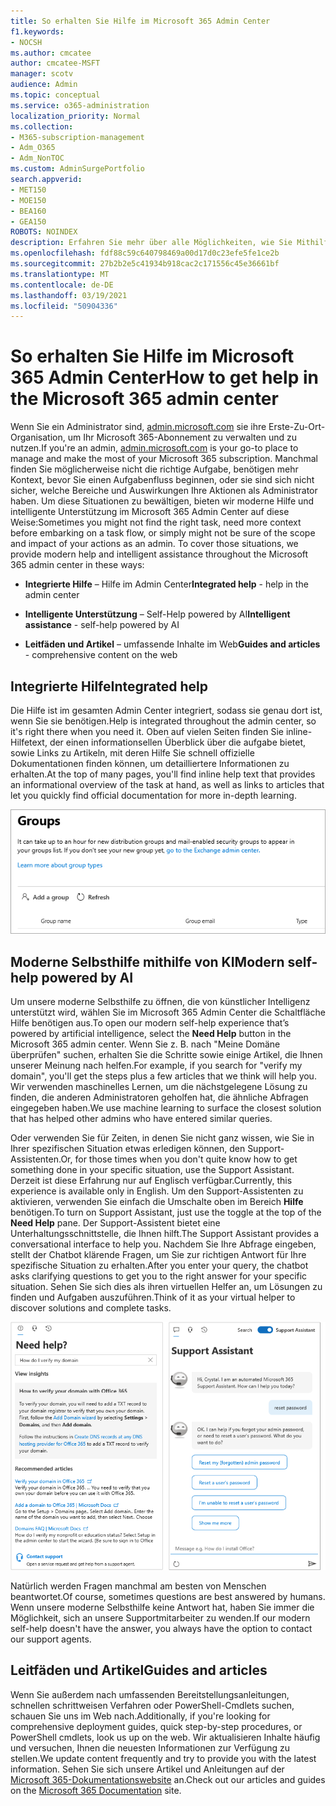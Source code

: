 ```yaml
---
title: So erhalten Sie Hilfe im Microsoft 365 Admin Center
f1.keywords:
- NOCSH
ms.author: cmcatee
author: cmcatee-MSFT
manager: scotv
audience: Admin
ms.topic: conceptual
ms.service: o365-administration
localization_priority: Normal
ms.collection:
- M365-subscription-management
- Adm_O365
- Adm_NonTOC
ms.custom: AdminSurgePortfolio
search.appverid:
- MET150
- MOE150
- BEA160
- GEA150
ROBOTS: NOINDEX
description: Erfahren Sie mehr über alle Möglichkeiten, wie Sie Mithilfe des Microsoft 365 Admin Centers Hilfe erhalten können.
ms.openlocfilehash: fdf88c59c640798469a00d17d0c23efe5fe1ce2b
ms.sourcegitcommit: 27b2b2e5c41934b918cac2c171556c45e36661bf
ms.translationtype: MT
ms.contentlocale: de-DE
ms.lasthandoff: 03/19/2021
ms.locfileid: "50904336"
---
```

<!-- The following is just placeholder text from Madhura's mail. We need to add images/examples of each -->

# <a name="how-to-get-help-in-the-microsoft-365-admin-center"></a><span data-ttu-id="6500c-103">So erhalten Sie Hilfe im Microsoft 365 Admin Center</span><span class="sxs-lookup"><span data-stu-id="6500c-103">How to get help in the Microsoft 365 admin center</span></span>

<span data-ttu-id="6500c-104">Wenn Sie ein Administrator sind, [admin.microsoft.com](https://admin.microsoft.com) sie ihre Erste-Zu-Ort-Organisation, um Ihr Microsoft 365-Abonnement zu verwalten und zu nutzen.</span><span class="sxs-lookup"><span data-stu-id="6500c-104">If you're an admin, [admin.microsoft.com](https://admin.microsoft.com) is your go-to place to manage and make the most of your Microsoft 365 subscription.</span></span> <span data-ttu-id="6500c-105">Manchmal finden Sie möglicherweise nicht die richtige Aufgabe, benötigen mehr Kontext, bevor Sie einen Aufgabenfluss beginnen, oder sie sind sich nicht sicher, welche Bereiche und Auswirkungen Ihre Aktionen als Administrator haben. Um diese Situationen zu bewältigen, bieten wir moderne Hilfe und intelligente Unterstützung im Microsoft 365 Admin Center auf diese Weise:</span><span class="sxs-lookup"><span data-stu-id="6500c-105">Sometimes you might not find the right task, need more context before embarking on a task flow, or simply might not be sure of the scope and impact of your actions as an admin. To cover those situations, we provide modern help and intelligent assistance throughout the Microsoft 365 admin center in these ways:</span></span>

* <span data-ttu-id="6500c-106">**Integrierte Hilfe** – Hilfe im Admin Center</span><span class="sxs-lookup"><span data-stu-id="6500c-106">**Integrated help** - help in the admin center</span></span>

* <span data-ttu-id="6500c-107">**Intelligente Unterstützung** – Self-Help powered by AI</span><span class="sxs-lookup"><span data-stu-id="6500c-107">**Intelligent assistance** - self-help powered by AI</span></span>

* <span data-ttu-id="6500c-108">**Leitfäden und Artikel** – umfassende Inhalte im Web</span><span class="sxs-lookup"><span data-stu-id="6500c-108">**Guides and articles** - comprehensive content on the web</span></span>

## <a name="integrated-help"></a><span data-ttu-id="6500c-109">Integrierte Hilfe</span><span class="sxs-lookup"><span data-stu-id="6500c-109">Integrated help</span></span>

<span data-ttu-id="6500c-110">Die Hilfe ist im gesamten Admin Center integriert, sodass sie genau dort ist, wenn Sie sie benötigen.</span><span class="sxs-lookup"><span data-stu-id="6500c-110">Help is integrated throughout the admin center, so it's right there when you need it.</span></span> <span data-ttu-id="6500c-111">Oben auf vielen Seiten finden Sie inline-Hilfetext, der einen informationsellen Überblick über die aufgabe bietet, sowie Links zu Artikeln, mit deren Hilfe Sie schnell offizielle Dokumentationen finden können, um detailliertere Informationen zu erhalten.</span><span class="sxs-lookup"><span data-stu-id="6500c-111">At the top of many pages, you'll find inline help text that provides an informational overview of the task at hand, as well as links to articles that let you quickly find official documentation for more in-depth learning.</span></span>

![Gruppenseite mit Inlinehilfe und Links zu Artikeln](../../media/integrated-help.png)

## <a name="modern-self-help-powered-by-ai"></a><span data-ttu-id="6500c-113">Moderne Selbsthilfe mithilfe von KI</span><span class="sxs-lookup"><span data-stu-id="6500c-113">Modern self-help powered by AI</span></span>

<span data-ttu-id="6500c-114">Um unsere moderne Selbsthilfe zu öffnen, die von  künstlicher Intelligenz unterstützt wird, wählen Sie im Microsoft 365 Admin Center die Schaltfläche Hilfe benötigen aus.</span><span class="sxs-lookup"><span data-stu-id="6500c-114">To open our modern self-help experience that’s powered by artificial intelligence, select the **Need Help** button in the Microsoft 365 admin center.</span></span> <span data-ttu-id="6500c-115">Wenn Sie z. B. nach "Meine Domäne überprüfen" suchen, erhalten Sie die Schritte sowie einige Artikel, die Ihnen unserer Meinung nach helfen.</span><span class="sxs-lookup"><span data-stu-id="6500c-115">For example, if you search for "verify my domain", you'll get the steps plus a few articles that we think will help you.</span></span> <span data-ttu-id="6500c-116">Wir verwenden maschinelles Lernen, um die nächstgelegene Lösung zu finden, die anderen Administratoren geholfen hat, die ähnliche Abfragen eingegeben haben.</span><span class="sxs-lookup"><span data-stu-id="6500c-116">We use machine learning to surface the closest solution that has helped other admins who have entered similar queries.</span></span>

<span data-ttu-id="6500c-117">Oder verwenden Sie für Zeiten, in denen Sie nicht ganz wissen, wie Sie in Ihrer spezifischen Situation etwas erledigen können, den Support-Assistenten.</span><span class="sxs-lookup"><span data-stu-id="6500c-117">Or, for those times when you don't quite know how to get something done in your specific situation, use the Support Assistant.</span></span> <span data-ttu-id="6500c-118">Derzeit ist diese Erfahrung nur auf Englisch verfügbar.</span><span class="sxs-lookup"><span data-stu-id="6500c-118">Currently, this experience is available only in English.</span></span> <span data-ttu-id="6500c-119">Um den Support-Assistenten zu aktivieren, verwenden Sie einfach die Umschalte oben im Bereich **Hilfe** benötigen.</span><span class="sxs-lookup"><span data-stu-id="6500c-119">To turn on Support Assistant, just use the toggle at the top of the **Need Help** pane.</span></span> <span data-ttu-id="6500c-120">Der Support-Assistent bietet eine Unterhaltungsschnittstelle, die Ihnen hilft.</span><span class="sxs-lookup"><span data-stu-id="6500c-120">The Support Assistant provides a conversational interface to help you.</span></span> <span data-ttu-id="6500c-121">Nachdem Sie Ihre Abfrage eingeben, stellt der Chatbot klärende Fragen, um Sie zur richtigen Antwort für Ihre spezifische Situation zu erhalten.</span><span class="sxs-lookup"><span data-stu-id="6500c-121">After you enter your query, the chatbot asks clarifying questions to get you to the right answer for your specific situation.</span></span> <span data-ttu-id="6500c-122">Sehen Sie sich dies als ihren virtuellen Helfer an, um Lösungen zu finden und Aufgaben auszuführen.</span><span class="sxs-lookup"><span data-stu-id="6500c-122">Think of it as your virtual helper to discover solutions and complete tasks.</span></span>

![Moderne Selbsthilfe](../../media/help-options.png)

<span data-ttu-id="6500c-124">Natürlich werden Fragen manchmal am besten von Menschen beantwortet.</span><span class="sxs-lookup"><span data-stu-id="6500c-124">Of course, sometimes questions are best answered by humans.</span></span> <span data-ttu-id="6500c-125">Wenn unsere moderne Selbsthilfe keine Antwort hat, haben Sie immer die Möglichkeit, sich an unsere Supportmitarbeiter zu wenden.</span><span class="sxs-lookup"><span data-stu-id="6500c-125">If our modern self-help doesn't have the answer, you always have the option to contact our support agents.</span></span>

## <a name="guides-and-articles"></a><span data-ttu-id="6500c-126">Leitfäden und Artikel</span><span class="sxs-lookup"><span data-stu-id="6500c-126">Guides and articles</span></span>

<span data-ttu-id="6500c-127">Wenn Sie außerdem nach umfassenden Bereitstellungsanleitungen, schnellen schrittweisen Verfahren oder PowerShell-Cmdlets suchen, schauen Sie uns im Web nach.</span><span class="sxs-lookup"><span data-stu-id="6500c-127">Additionally, if you're looking for comprehensive deployment guides, quick step-by-step procedures, or PowerShell cmdlets, look us up on the web.</span></span> <span data-ttu-id="6500c-128">Wir aktualisieren Inhalte häufig und versuchen, Ihnen die neuesten Informationen zur Verfügung zu stellen.</span><span class="sxs-lookup"><span data-stu-id="6500c-128">We update content frequently and try to provide you with the latest information.</span></span> <span data-ttu-id="6500c-129">Sehen Sie sich unsere Artikel und Anleitungen auf der [Microsoft 365-Dokumentationswebsite](../../index.yml) an.</span><span class="sxs-lookup"><span data-stu-id="6500c-129">Check out our articles and guides on the [Microsoft 365 Documentation](../../index.yml) site.</span></span>